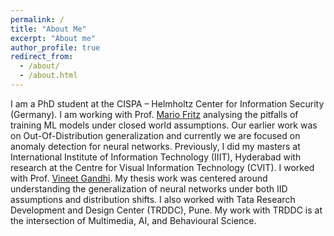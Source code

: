 ```yaml
---
permalink: /
title: "About Me"
excerpt: "About me"
author_profile: true
redirect_from: 
  - /about/
  - /about.html
---
```

I am a PhD student at the CISPA – Helmholtz Center for Information Security (Germany). I am working with Prof. [Mario Fritz](https://cispa.saarland/group/fritz/) analysing the pitfalls of training ML models under closed world assumptions. Our earlier work was on Out-Of-Distribution generalization and currently we are focused on anomaly detection for neural networks. Previously, I did my masters at International Institute of Information Technology (IIIT), Hyderabad with research at the Centre for Visual Information Technology (CVIT). I worked with Prof. [Vineet Gandhi](https://faculty.iiit.ac.in/~vgandhi/). My thesis work was centered around understanding the generalization of neural networks under both IID assumptions and distribution shifts. I also worked with Tata Research Development and Design Center (TRDDC), Pune. My work with TRDDC is at the intersection of Multimedia, AI, and Behavioural Science.
